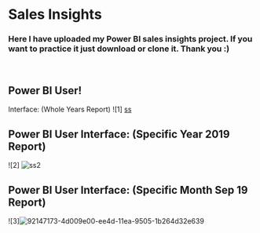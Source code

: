 # Sales Insights

### Here I have uploaded my Power BI sales insights project. If you want to practice it just download or clone it. Thank you :)
<br/>



## Power BI User!
 Interface: (Whole Years Report)
![1] [ss](https://github.com/user-attachments/assets/06aac8a3-5e26-431e-94c3-6eb3725f67c5)

## Power BI User Interface: (Specific Year 2019 Report)
![2] ![ss2](https://github.com/user-attachments/assets/f89797ec-7489-4019-9f0d-53aa3230cf93)


## Power BI User Interface: (Specific Month Sep 19 Report)
![3]![92147173-4d009e00-ee4d-11ea-9505-1b264d32e639](https://github.com/user-attachments/assets/4f68a425-1989-4c5a-8545-954684a6b272)

